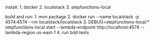 install:
    1. docker
    2. localstack
    3. stepfunctions-local
    
build and run:
    1. mvn package
    2. docker run --name localstack -p 4574:4574 --rm localstack/localstack
    3. DEBUG=stepfunctions-local:* stepfunctions-local start --lambda-endpoint http://localhost:4574 --lambda-region us-east-1
    4. run bdd tests